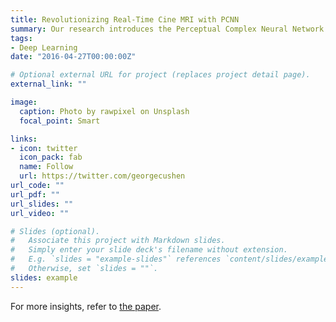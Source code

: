 ```yaml
---
title: Revolutionizing Real-Time Cine MRI with PCNN
summary: Our research introduces the Perceptual Complex Neural Network (PCNN), a novel method for the swift and accurate reconstruction of non-Cartesian real-time cine MRI data, enhancing image quality for patients with arrhythmia and/or dyspnea.
tags:
- Deep Learning
date: "2016-04-27T00:00:00Z"

# Optional external URL for project (replaces project detail page).
external_link: ""

image:
  caption: Photo by rawpixel on Unsplash
  focal_point: Smart

links:
- icon: twitter
  icon_pack: fab
  name: Follow
  url: https://twitter.com/georgecushen
url_code: ""
url_pdf: ""
url_slides: ""
url_video: ""

# Slides (optional).
#   Associate this project with Markdown slides.
#   Simply enter your slide deck's filename without extension.
#   E.g. `slides = "example-slides"` references `content/slides/example-slides.md`.
#   Otherwise, set `slides = ""`.
slides: example
---
```




For more insights, refer to [the paper](https://myaidrive.com/asV6g2Q3hx367oyS/nbm.4405-_1_.pdf).